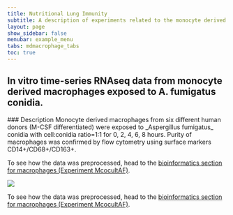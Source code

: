 ```yaml
---
title: Nutritional Lung Immunity
subtitle: A description of experiments related to the monocyte derived macrophages.
layout: page
show_sidebar: false
menubar: example_menu
tabs: mdmacrophage_tabs
toc: true
---
```




## __In vitro__ time-series RNAseq data from monocyte derived macrophages exposed to A. fumigatus conidia.

<a name="briefdescriptionmcocultaf">
### Description
Monocyte derived macrophages from six different human donors (M-CSF differentiated) were exposed to _Aspergillus fumigatus_ conidia with cell:conidia ratio=1:1 for 0, 2, 4, 6, 8 hours. Purity of macrophages was confirmed by flow cytometry using surface markers CD14+/CD68+/CD163+.


To see how the data was preprocessed, head to the <a href="{{ site.baseurl }}{% link model/mdmacrophage/mdmacrophage_bioinformatics.md %}">bioinformatics section for macrophages (Experiment McocultAF)</a>.

<!-- Image Map Generated by http://www.image-map.net/ -->
<img src="https://data.nutritionallungimmunity.org/api/v1/file/5e8cc6bac1b2cfe0661e56b2/download?contentDisposition=inline" usemap="#image-map">

<map name="image-map">
    <area target="_blank" alt="PBMC Isolation" title="PBMC Isolation" href="https://data.nutritionallungimmunity.org/api/v1/file/5defbd48c1b2cfe0661e5615/download?contentDisposition=inline" coords="168,158,237,104" shape="rect">
    <area target="_blank" alt="Infection and differentiation protocol" title="Infection and differentiation protocol" href="https://data.nutritionallungimmunity.org/api/v1/file/5defbd46c1b2cfe0661e560f/download?contentDisposition=inline" coords="615,166,709,220" shape="rect">
    <area target="_blank" alt="Library preparation protocol" title="Library preparation protocol" href="https://data.nutritionallungimmunity.org/api/v1/file/5e824fbfc1b2cfe0661e5686/download?contentDisposition=inline" coords="387,311,310,269" shape="rect">
    <area target="_blank" alt="FASTQ files for macrophages" title="FASTQ files for macrophages" href="https://data.nutritionallungimmunity.org/#collection/5d41dcf7ef2e26236e2bb3ef/folder/5e7bc17dc1b2cfe0661e5677" coords="435,384,357,402" shape="rect">
</map>

To see how the data was preprocessed, head to the <a href="{{ site.baseurl }}{% link model/mdmacrophage/mdmacrophage_bioinformatics.md %}">bioinformatics section for macrophages (Experiment McocultAF)</a>.
